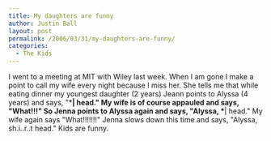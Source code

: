 ```yaml
---
title: My daughters are funny
author: Justin Ball
layout: post
permalink: /2006/03/31/my-daughters-are-funny/
categories:
  - The Kids
---
```


I went to a meeting at MIT with Wiley last week. When I am gone I
make a point to call my wife every night because I miss her. She
tells me that while eating dinner my youngest daughter (2 years) Jeann
points to Alyssa (4 years) and says, "\***| head." My wife is of
course appauled and says, "What!!!" So Jenna points to Alyssa
again and says, "Alyssa, \***| head." My wife again says
"What!!!!!!!" Jenna slows down this time and says, "Alyssa,
sh.i..r..t head." Kids are funny.